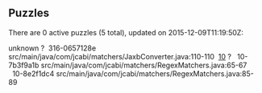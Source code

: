 ## Puzzles

There are 0 active puzzles (5 total), updated on 2015-12-09T11:19:50Z:

unknown ?
&nbsp;316-0657128e src/main/java/com/jcabi/matchers/JaxbConverter.java:110-110
&nbsp;[10](https://github.com/jcabi/jcabi-matchers/issues/10) ?
&nbsp;&nbsp;10-7b3f9a1b src/main/java/com/jcabi/matchers/RegexMatchers.java:65-67
&nbsp;&nbsp;10-8e2f1dc4 src/main/java/com/jcabi/matchers/RegexMatchers.java:85-89


